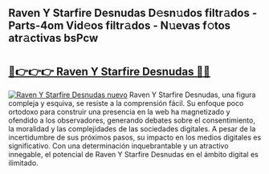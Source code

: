 ## Raven Y Starfire Desnudas D𝚎sn𝚞dos filtr𝚊dos - Parts-4om Vid𝚎os filtr𝚊dos - N𝚞evas f𝚘tos atr𝚊ctivas bsPcw

# <h2><a href="http://mbbhab.tromn.icu/?c=Raven+Y+Starfire+Desnudas">🔗👉👉👉 Raven Y Starfire Desnudas 🔗🔗</a></h2>

[![Raven Y Starfire Desnudas nuevo](https://i.imgur.com/pEAQMta.gif)](http://mbbhab.tromn.icu/?c=Raven+Y+Starfire+Desnudas)
Raven Y Starfire Desnudas, una figura compleja y esquiva, se resiste a la comprensión fácil. Su enfoque poco ortodoxo para construir una presencia en la web ha magnetizado y ofendido a los observadores, generando debates sobre el consentimiento, la moralidad y las complejidades de las sociedades digitales. A pesar de la incertidumbre de sus próximos pasos, su impacto en los medios digitales es significativo. Con una determinación inquebrantable y un atractivo innegable, el potencial de Raven Y Starfire Desnudas en el ámbito digital es ilimitado.
